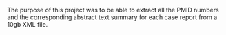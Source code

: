 The purpose of this project was to be able to extract all the PMID numbers and the corresponding abstract text summary for each case report from a 10gb XML file. 
